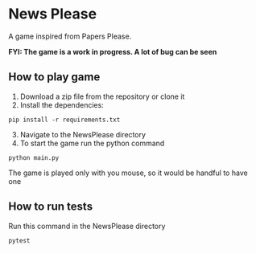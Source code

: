 # News Please

A game inspired from Papers Please. <br>

**FYI: The game is a work in progress. A lot of bug can be seen**

## How to play game

1. Download a zip file from the repository or clone it
2. Install the dependencies:

```
pip install -r requirements.txt
```

3. Navigate to the NewsPlease directory
4. To start the game run the python command

```
python main.py
```

The game is played only with you mouse, so it would be handful to have one

## How to run tests
Run this command in the NewsPlease directory
```
pytest
```